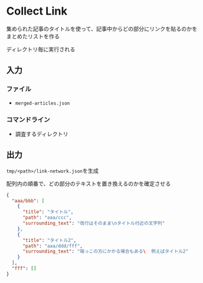 # Collect Link

集められた記事のタイトルを使って、記事中からどの部分にリンクを貼るのかをまとめたリストを作る

ディレクトリ毎に実行される

## 入力

### ファイル

- `merged-articles.json`

### コマンドライン

- 調査するディレクトリ

## 出力

`tmp/<path>/link-network.json`を生成

配列内の順番で、どの部分のテキストを置き換えるのかを確定させる
```json
{
  "aaa/bbb": [
    {
      "title": "タイトル",
      "path": "aaa/ccc",
      "surrounding_text": "改行はそのまま\nタイトル付近の文字列"
    },
    {
      "title": "タイトル2",
      "path": "aaa/ddd/fff",
      "surrounding_text": "端っこの方にかかる場合もある\  例えばタイトル2"
    }
  ],
  "fff": []
}
```
